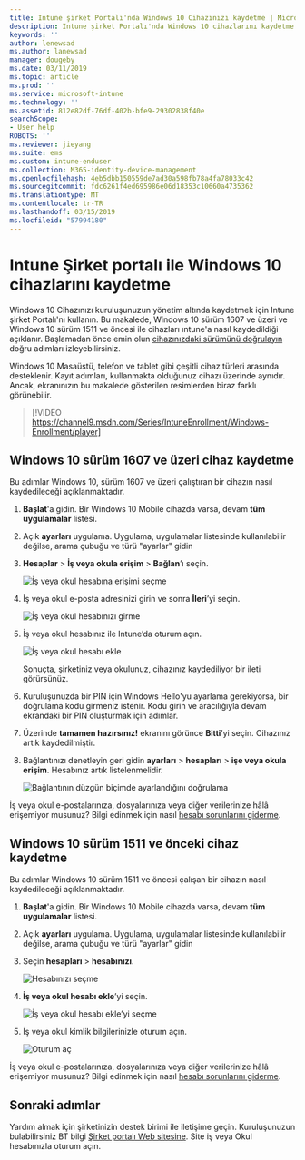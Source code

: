 ```yaml
---
title: Intune şirket Portalı'nda Windows 10 Cihazınızı kaydetme | Microsoft Docs
description: Intune şirket Portalı'nda Windows 10 cihazlarını kaydetme adımları
keywords: ''
author: lenewsad
ms.author: lanewsad
manager: dougeby
ms.date: 03/11/2019
ms.topic: article
ms.prod: ''
ms.service: microsoft-intune
ms.technology: ''
ms.assetid: 812e82df-76df-402b-bfe9-29302838f40e
searchScope:
- User help
ROBOTS: ''
ms.reviewer: jieyang
ms.suite: ems
ms.custom: intune-enduser
ms.collection: M365-identity-device-management
ms.openlocfilehash: 4eb5dbb150559de7ad30a598fb78a4fa78033c42
ms.sourcegitcommit: fdc6261f4ed695986e06d18353c10660a4735362
ms.translationtype: MT
ms.contentlocale: tr-TR
ms.lasthandoff: 03/15/2019
ms.locfileid: "57994180"
---
```

# <a name="enroll-windows-10-devices-with-intune-company-portal"></a>Intune Şirket portalı ile Windows 10 cihazlarını kaydetme

Windows 10 Cihazınızı kuruluşunuzun yönetim altında kaydetmek için Intune şirket Portalı'nı kullanın. Bu makalede, Windows 10 sürüm 1607 ve üzeri ve Windows 10 sürüm 1511 ve öncesi ile cihazları ıntune'a nasıl kaydedildiği açıklanır. Başlamadan önce emin olun [cihazınızdaki sürümünü doğrulayın](windows-enrollment-company-portal.md#find-windows-10-version-number) doğru adımları izleyebilirsiniz.  

Windows 10 Masaüstü, telefon ve tablet gibi çeşitli cihaz türleri arasında desteklenir. Kayıt adımları, kullanmakta olduğunuz cihazı üzerinde aynıdır. Ancak, ekranınızın bu makalede gösterilen resimlerden biraz farklı görünebilir.  

> [!VIDEO https://channel9.msdn.com/Series/IntuneEnrollment/Windows-Enrollment/player]  

## <a name="enroll-windows-10-version-1607-and-later-device"></a>Windows 10 sürüm 1607 ve üzeri cihaz kaydetme 
Bu adımlar Windows 10, sürüm 1607 ve üzeri çalıştıran bir cihazın nasıl kaydedileceği açıklanmaktadır.  

1. **Başlat**'a gidin. Bir Windows 10 Mobile cihazda varsa, devam **tüm uygulamalar** listesi.

2. Açık **ayarları** uygulama. Uygulama, uygulamalar listesinde kullanılabilir değilse, arama çubuğu ve türü "ayarlar" gidin

3. **Hesaplar** > **İş veya okula erişim** > **Bağlan**’ı seçin.  


    ![İş veya okul hesabına erişimi seçme](./media/w10-enroll-rs1-connect-to-work-or-school.png)  

4. İş veya okul e-posta adresinizi girin ve sonra **İleri**’yi seçin.  


   ![İş veya okul hesabınızı girme](./media/w10-enroll-rs1-set-up-work-or-school-account.png)  

5. İş veya okul hesabınız ile Intune’da oturum açın.  


    ![İş veya okul hesabı ekle](./media/w10-enroll-rs1-enter-your-credentials.png)  

    Sonuçta, şirketiniz veya okulunuz, cihazınız kaydediliyor bir ileti görürsünüz.

6. Kuruluşunuzda bir PIN için Windows Hello'yu ayarlama gerekiyorsa, bir doğrulama kodu girmeniz istenir. Kodu girin ve aracılığıyla devam ekrandaki bir PIN oluşturmak için adımlar.  

7. Üzerinde **tamamen hazırsınız!** ekranını görünce **Bitti**’yi seçin. Cihazınız artık kaydedilmiştir.  

8. Bağlantınızı denetleyin geri gidin **ayarları** > **hesapları** > **işe veya okula erişim**.  Hesabınız artık listelenmelidir.  


    ![Bağlantının düzgün biçimde ayarlandığını doğrulama](./media/w10-enroll-rs1-validate-successful-enrollment.png)  

İş veya okul e-postalarınıza, dosyalarınıza veya diğer verilerinize hâlâ erişemiyor musunuz? Bilgi edinmek için nasıl [hesabı sorunlarını giderme](troubleshoot-your-windows-10-device-windows.md#troubleshooting-steps-to-follow-if-you-see-access-work-or-school).  

## <a name="enroll-windows-10-version-1511-and-earlier-device"></a>Windows 10 sürüm 1511 ve önceki cihaz kaydetme  
Bu adımlar Windows 10 sürüm 1511 ve öncesi çalışan bir cihazın nasıl kaydedileceği açıklanmaktadır.  

1. **Başlat**'a gidin. Bir Windows 10 Mobile cihazda varsa, devam **tüm uygulamalar** listesi.

2. Açık **ayarları** uygulama. Uygulama, uygulamalar listesinde kullanılabilir değilse, arama çubuğu ve türü "ayarlar" gidin

3. Seçin **hesapları** > **hesabınızı**.  


    ![Hesabınızı seçme](./media/W10-enroll-2-accounts-your-account.png)  

5. **İş veya okul hesabı ekle**’yi seçin.  


    ![İş veya okul hesabı ekle’yi seçme](./media/w10-enroll-3-add-work-school-acct.png)  

6. İş veya okul kimlik bilgilerinizle oturum açın.  


    ![Oturum aç](./media/W10-enroll-4-sign-in.png)  

İş veya okul e-postalarınıza, dosyalarınıza veya diğer verilerinize hâlâ erişemiyor musunuz? Bilgi edinmek için nasıl [hesabı sorunlarını giderme](troubleshoot-your-windows-10-device-windows.md#troubleshooting-steps-to-follow-if-you-see-your-account).   

## <a name="next-steps"></a>Sonraki adımlar  

Yardım almak için şirketinizin destek birimi ile iletişime geçin. Kuruluşunuzun bulabilirsiniz BT bilgi [Şirket portalı Web sitesine](https://go.microsoft.com/fwlink/?linkid=2010980). Site iş veya Okul hesabınızla oturum açın.  

 

